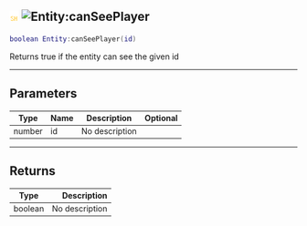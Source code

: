 ## ![shared](../../.gitbook/assets/shared.png) ![Entity](./readme/entity "mention"):canSeePlayer

```lua
boolean Entity:canSeePlayer(id)
```

Returns true if the entity can see the given id

------
## Parameters

| Type   | Name | Description | Optional |
| ------ | ---- | ----------- | -------: |
| number | id | No description |  |


------
## Returns

| Type   | Description |
| ------ | ----------: |
| boolean | No description |

